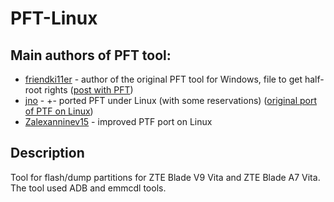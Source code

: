 # PFT-Linux

## Main authors of PFT tool:
* [friendki11er](https://4pda.ru/forum/index.php?showuser=198744) - author of the original PFT tool for Windows, file to get half-root rights ([post with PFT](https://4pda.ru/forum/index.php?s=&showtopic=952274&view=findpost&p=85383238))
* [jno](https://4pda.ru/forum/index.php?showuser=312616) - +- ported PFT under Linux (with some reservations) ([original port of PTF on Linux](https://jno.undo.it/cgi-bin/fossil.cgi/PFT4pda/doc))
* [Zalexanninev15](https://4pda.ru/forum/index.php?showuser=5330563) - improved PTF port on Linux

## Description
Tool for flash/dump partitions for ZTE Blade V9 Vita and ZTE Blade A7 Vita. The tool used ADB and emmcdl tools. 
